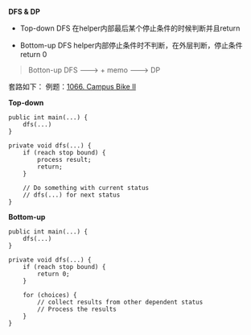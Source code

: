 **DFS & DP**

* Top-down DFS
在helper内部最后某个停止条件的时候判断并且return

* Bottom-up DFS
helper内部停止条件时不判断，在外层判断，停止条件return 0

> Botton-up DFS ---> + memo ---> DP

套路如下：
例题：[1066. Campus Bike II](https://github.com/ZoeZhengYQ/LeetCode_solution/blob/master/medium/1066_campus_bikes_II.java)

**Top-down**

```
public int main(...) {
	dfs(...)
}

private void dfs(...) {
	if (reach stop bound) {
		process result;
		return;
	}

	// Do something with current status
	// dfs(...) for next status
}
```


**Bottom-up**

```
public int main(...) {
	dfs(...)
}

private void dfs(...) {
	if (reach stop bound) {
		return 0;
	}

	for (choices) {
		// collect results from other dependent status
		// Process the results
	}
}
```


